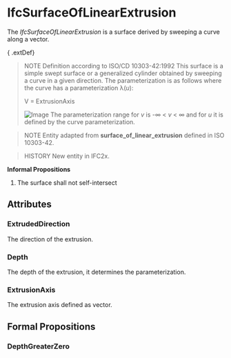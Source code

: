 # IfcSurfaceOfLinearExtrusion

The _IfcSurfaceOfLinearExtrusion_ is a surface derived by sweeping a curve along a vector.
<!-- end of short definition -->

{ .extDef}
> NOTE Definition according to ISO/CD 10303-42:1992
> This surface is a simple swept surface or a generalized cylinder obtained by sweeping a curve in a given direction. The parameterization is as follows where the curve has a parameterization λ(_u_):
>
> V = ExtrusionAxis
>
> ![Image](../../../../figures/ifcsurfaceoflinearextrusion-math1.gif)
> The parameterization range for _v_ is -∞ < _v_ < ∞ and for _u_ it is defined by the curve parameterization.

> NOTE Entity adapted from **surface_of_linear_extrusion** defined in ISO 10303-42.

> HISTORY New entity in IFC2x.

**Informal Propositions**

1. The surface shall not self-intersect

## Attributes

### ExtrudedDirection
The direction of the extrusion.

### Depth
The depth of the extrusion, it determines the parameterization.

### ExtrusionAxis
The extrusion axis defined as vector.

## Formal Propositions

### DepthGreaterZero

